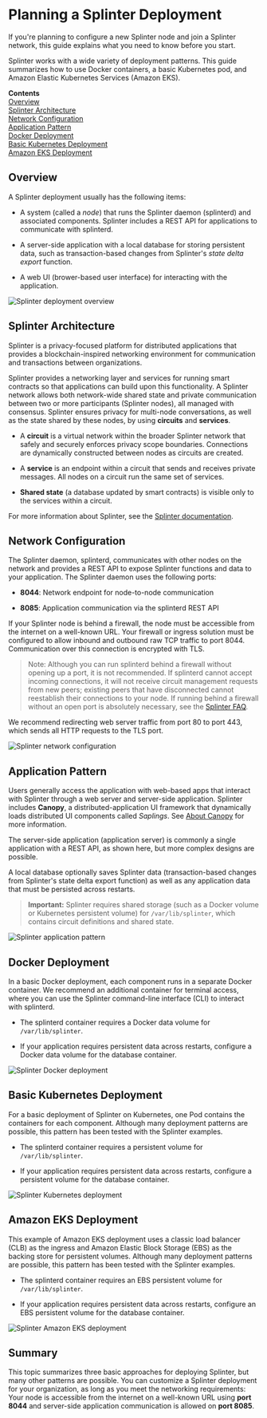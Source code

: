 # Planning a Splinter Deployment

If you're planning to configure a new Splinter node and join a Splinter network,
 this guide explains what you need to know before you start.

Splinter works with a wide variety of deployment patterns. This guide summarizes
how to use Docker containers, a basic Kubernetes pod, and Amazon Elastic
Kubernetes Services (Amazon EKS).

**Contents**
<br>
[Overview](#overview)
<br>
[Splinter Architecture](#splinter-architecture)
<br>
[Network Configuration](#network-configuration)
<br>
[Application Pattern](#application-pattern)
<br>
[Docker Deployment](#docker-deployment)
<br>
[Basic Kubernetes Deployment](#basic-kubernetes-deployment)
<br>
[Amazon EKS Deployment](#amazon-eks-deployment)

## Overview

A Splinter deployment usually has the following items:

* A system (called a _node_) that runs the Splinter daemon (splinterd) and
  associated components. Splinter includes a REST API for applications to
  communicate with splinterd.

* A server-side application with a local database for storing persistent data,
  such as transaction-based changes from Splinter's _state delta export_
  function.

*   A web UI (brower-based user interface) for interacting with the application.

![](../images/splinter-deployment-overview.png "Splinter deployment overview")

## Splinter Architecture

Splinter is a privacy-focused platform for distributed applications that
provides a blockchain-inspired networking environment for communication and
transactions between organizations.

Splinter provides a networking layer and services for running smart contracts so
that applications can build upon this functionality. A Splinter network allows
both network-wide shared state and private communication between two or more
participants (Splinter nodes), all managed with consensus. Splinter ensures
privacy for multi-node conversations, as well as the state shared by these
nodes, by using **circuits** and **services**.

* A **circuit** is a virtual network within the broader Splinter network that
  safely and securely enforces privacy scope boundaries. Connections are
  dynamically constructed between nodes as circuits are created.

* A **service** is an endpoint within a circuit that sends and receives private
  messages. All nodes on a circuit run the same set of services.

* **Shared state** (a database updated by smart contracts) is visible only to
  the services within a circuit.

For more information about Splinter, see the [Splinter
documentation](https://github.com/Cargill/splinter-docs/blob/master/docs/index.md).

## Network Configuration

The Splinter daemon, splinterd, communicates with other nodes on the network and
provides a REST API to expose Splinter functions and data to your application.
The Splinter daemon uses the following ports:

* **8044**: Network endpoint for node-to-node communication

* **8085**: Application communication via the splinterd
  REST API

If your Splinter node is behind a firewall, the node must be accessible from the
internet on a well-known URL. Your firewall or ingress solution must be
configured to allow inbound and outbound raw TCP traffic to port 8044.
Communication over this connection is encrypted with TLS.

> Note: Although you can run splinterd behind a firewall without opening up a
> port, it is not recommended. If splinterd cannot accept incoming connections,
> it will not receive circuit management requests from new peers; existing peers
> that have disconnected cannot reestablish their connections to your node.
> If running behind a firewall without an open port is absolutely necessary,
> see the [Splinter
> FAQ](https://github.com/Cargill/splinter-docs/blob/master/docs/faq/faq.md#can-i-run-the-splinter-daemon-behind-a-firewall-without-opening-up-a-port).

We recommend redirecting web server traffic from port 80 to port 443, which
sends all HTTP requests to the TLS port.

![](../images/splinter-deployment-network-config.png "Splinter network configuration")

## Application Pattern

Users generally access the application with web-based apps that interact with
Splinter through a web server and server-side application. Splinter includes
**Canopy**, a distributed-application UI framework that dynamically loads
distributed UI components called _Saplings_. See [About
Canopy](https://github.com/Cargill/splinter-docs/blob/master/docs/concepts/about_canopy.md)
for more information.

The server-side application (application server) is commonly a single
application with a REST API, as shown here, but more complex designs are
possible.

A local database optionally saves Splinter data (transaction-based changes from
Splinter's state delta export function) as well as any application data that
must be persisted across restarts.

> **Important:** Splinter requires shared storage (such as a Docker volume or
> Kubernetes persistent volume) for `/var/lib/splinter`, which contains circuit
> definitions and shared state.

![](../images/splinter-deployment-application-pattern.png 'Splinter application pattern')

## Docker Deployment

In a basic Docker deployment, each component runs in a separate Docker
container. We recommend an additional container for terminal access, where you
can use the Splinter command-line interface (CLI) to interact with splinterd.

* The splinterd container requires a Docker data volume for `/var/lib/splinter`.

* If your application requires persistent data across restarts, configure a
  Docker data volume for the database container.

![](../images/splinter-deployment-docker.png "Splinter Docker deployment")

## Basic Kubernetes Deployment

For a basic deployment of Splinter on Kubernetes, one Pod contains the
containers for each component. Although many deployment patterns are possible,
this pattern has been tested with the Splinter examples.

* The splinterd container requires a persistent volume for `/var/lib/splinter`.

* If your application requires persistent data across restarts, configure a
  persistent volume  for the database container.

![](../images/splinter-deployment-kubernetes.png "Splinter Kubernetes deployment")

## Amazon EKS Deployment

This example of Amazon EKS deployment uses a classic load balancer (CLB) as the
ingress and Amazon Elastic Block Storage (EBS) as the backing store for
persistent volumes. Although many deployment patterns are possible, this pattern
has been tested with the Splinter examples.

* The splinterd container requires an EBS persistent volume for `/var/lib/splinter`.

* If your application requires persistent data across restarts, configure an EBS
  persistent volume  for the database container.

![](../images/splinter-deployment-amazonEKS.png "Splinter Amazon EKS deployment")

## Summary

This topic summarizes three basic approaches for deploying Splinter, but
many other patterns are possible. You can customize a Splinter deployment for
your organization, as long as you meet the networking requirements: Your node
is accessible from the internet on a well-known URL using **port 8044** and
server-side application communication is allowed on **port 8085**.
